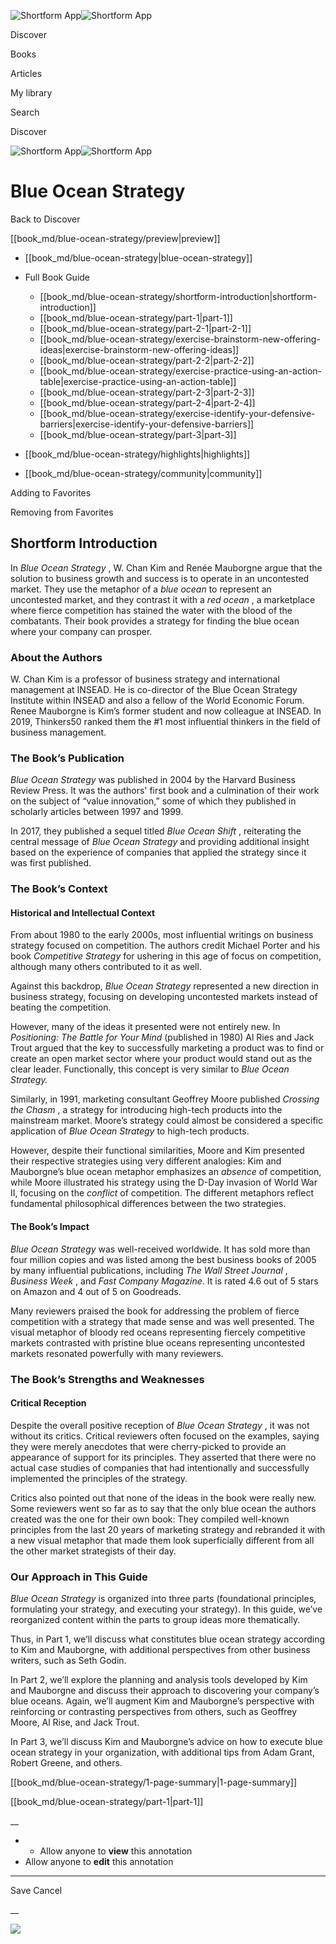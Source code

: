 ![Shortform App](/img/logo.36a2399e.svg)![Shortform App](/img/logo-dark.70c1b072.svg)

Discover

Books

Articles

My library

Search

Discover

![Shortform App](/img/logo.36a2399e.svg)![Shortform App](/img/logo-dark.70c1b072.svg)

# Blue Ocean Strategy

Back to Discover

[[book_md/blue-ocean-strategy/preview|preview]]

  * [[book_md/blue-ocean-strategy|blue-ocean-strategy]]
  * Full Book Guide

    * [[book_md/blue-ocean-strategy/shortform-introduction|shortform-introduction]]
    * [[book_md/blue-ocean-strategy/part-1|part-1]]
    * [[book_md/blue-ocean-strategy/part-2-1|part-2-1]]
    * [[book_md/blue-ocean-strategy/exercise-brainstorm-new-offering-ideas|exercise-brainstorm-new-offering-ideas]]
    * [[book_md/blue-ocean-strategy/part-2-2|part-2-2]]
    * [[book_md/blue-ocean-strategy/exercise-practice-using-an-action-table|exercise-practice-using-an-action-table]]
    * [[book_md/blue-ocean-strategy/part-2-3|part-2-3]]
    * [[book_md/blue-ocean-strategy/part-2-4|part-2-4]]
    * [[book_md/blue-ocean-strategy/exercise-identify-your-defensive-barriers|exercise-identify-your-defensive-barriers]]
    * [[book_md/blue-ocean-strategy/part-3|part-3]]
  * [[book_md/blue-ocean-strategy/highlights|highlights]]
  * [[book_md/blue-ocean-strategy/community|community]]



Adding to Favorites 

Removing from Favorites 

## Shortform Introduction

In _Blue Ocean Strategy_ , W. Chan Kim and Renée Mauborgne argue that the solution to business growth and success is to operate in an uncontested market. They use the metaphor of a _blue ocean_ to represent an uncontested market, and they contrast it with a _red ocean_ , a marketplace where fierce competition has stained the water with the blood of the combatants. Their book provides a strategy for finding the blue ocean where your company can prosper.

### About the Authors

W. Chan Kim is a professor of business strategy and international management at INSEAD. He is co-director of the Blue Ocean Strategy Institute within INSEAD and also a fellow of the World Economic Forum. Renee Mauborgne is Kim’s former student and now colleague at INSEAD. In 2019, Thinkers50 ranked them the #1 most influential thinkers in the field of business management.

### The Book’s Publication

_Blue Ocean Strategy_ was published in 2004 by the Harvard Business Review Press. It was the authors' first book and a culmination of their work on the subject of “value innovation,” some of which they published in scholarly articles between 1997 and 1999.

In 2017, they published a sequel titled _Blue Ocean Shift_ , reiterating the central message of _Blue Ocean Strategy_ and providing additional insight based on the experience of companies that applied the strategy since it was first published.

### The Book’s Context

#### Historical and Intellectual Context

From about 1980 to the early 2000s, most influential writings on business strategy focused on competition. The authors credit Michael Porter and his book _Competitive Strategy_ for ushering in this age of focus on competition, although many others contributed to it as well.

Against this backdrop, _Blue Ocean Strategy_ represented a new direction in business strategy, focusing on developing uncontested markets instead of beating the competition.

However, many of the ideas it presented were not entirely new. In _Positioning: The Battle for Your Mind_ (published in 1980) Al Ries and Jack Trout argued that the key to successfully marketing a product was to find or create an open market sector where your product would stand out as the clear leader. Functionally, this concept is very similar to _Blue Ocean Strategy._

Similarly, in 1991, marketing consultant Geoffrey Moore published _Crossing the Chasm_ , a strategy for introducing high-tech products into the mainstream market. Moore’s strategy could almost be considered a specific application of _Blue Ocean Strategy_ to high-tech products.

However, despite their functional similarities, Moore and Kim presented their respective strategies using very different analogies: Kim and Mauborgne’s blue ocean metaphor emphasizes an _absence_ of competition, while Moore illustrated his strategy using the D-Day invasion of World War II, focusing on the _conflict_ of competition. The different metaphors reflect fundamental philosophical differences between the two strategies.

#### The Book’s Impact

_Blue Ocean Strategy_ was well-received worldwide. It has sold more than four million copies and was listed among the best business books of 2005 by many influential publications, including _The_ _Wall Street Journal_ , _Business Week_ , and _Fast Company Magazine_. It is rated 4.6 out of 5 stars on Amazon and 4 out of 5 on Goodreads.

Many reviewers praised the book for addressing the problem of fierce competition with a strategy that made sense and was well presented. The visual metaphor of bloody red oceans representing fiercely competitive markets contrasted with pristine blue oceans representing uncontested markets resonated powerfully with many reviewers.

### The Book’s Strengths and Weaknesses

#### Critical Reception

Despite the overall positive reception of _Blue Ocean Strategy_ , it was not without its critics. Critical reviewers often focused on the examples, saying they were merely anecdotes that were cherry-picked to provide an appearance of support for its principles. They asserted that there were no actual case studies of companies that had intentionally and successfully implemented the principles of the strategy.

Critics also pointed out that none of the ideas in the book were really new. Some reviewers went so far as to say that the only blue ocean the authors created was the one for their own book: They compiled well-known principles from the last 20 years of marketing strategy and rebranded it with a new visual metaphor that made them look superficially different from all the other market strategists of their day.

### Our Approach in This Guide

_Blue Ocean Strategy_ is organized into three parts (foundational principles, formulating your strategy, and executing your strategy). In this guide, we’ve reorganized content within the parts to group ideas more thematically.

Thus, in Part 1, we’ll discuss what constitutes blue ocean strategy according to Kim and Mauborgne, with additional perspectives from other business writers, such as Seth Godin.

In Part 2, we’ll explore the planning and analysis tools developed by Kim and Mauborgne and discuss their approach to discovering your company’s blue oceans. Again, we’ll augment Kim and Mauborgne’s perspective with reinforcing or contrasting perspectives from others, such as Geoffrey Moore, Al Rise, and Jack Trout.

In Part 3, we’ll discuss Kim and Mauborgne’s advice on how to execute blue ocean strategy in your organization, with additional tips from Adam Grant, Robert Greene, and others.

[[book_md/blue-ocean-strategy/1-page-summary|1-page-summary]]

[[book_md/blue-ocean-strategy/part-1|part-1]]

__

  *   * Allow anyone to **view** this annotation
  * Allow anyone to **edit** this annotation



* * *

Save Cancel

__




![](https://bat.bing.com/action/0?ti=56018282&Ver=2&mid=ead377b7-b690-4774-9b29-d2bae94c0a50&sid=201ffde0635411ee902411d77b750559&vid=20202bf0635411ee9ac03f2e618b0b9f&vids=0&msclkid=N&pi=0&lg=en-US&sw=800&sh=600&sc=24&nwd=1&tl=Shortform%20%7C%20Blue%20Ocean%20Strategy&p=https%3A%2F%2Fwww.shortform.com%2Fapp%2Fbook%2Fblue-ocean-strategy%2Fshortform-introduction&r=&lt=390&evt=pageLoad&sv=1&rn=603573)
